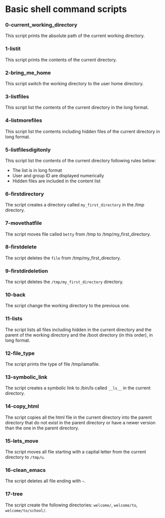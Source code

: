 # Basic shell command scripts
### 0-current_working_directory
This script prints the absolute path of the current working directory.
### 1-listit
This script prints the contents of the current directory.
### 2-bring_me_home
This script switch the working directory to the user home directory.
### 3-listfiles
This script list the contents of the current directory in the long format.
### 4-listmorefiles
This script list the contents including hidden files of the current directory in long format.
### 5-listfilesdigitonly
This script list the contents of the current directory following rules below:
- The list is in long format
- User and group ID are displayed numerically
- Hidden files are included in the content list
### 6-firstdirectory
The script creates a directory called `my_first_directory` in the /tmp directory.
### 7-movethatfile
The script moves file called `betty` from /tmp to /tmp/my_first_directory.
### 8-firstdelete
The script deletes the `file` from /tmp/my_first_directory.
### 9-firstdirdeletion
The script deletes the `/tmp/my_first_directory` directory.
### 10-back
The script change the working directory to the previous one.
### 11-lists
The script lists all files including hidden in the current directory and the parent of the working directory and the /boot directory (in this order), in long format.
### 12-file_type
The script prints the type of file /tmp/iamafile.
### 13-symbolic_link
The script creates a symbolic link to /bin/ls called `__ls__` in the current directory.
### 14-copy_html
The script copies all the html file in the current directory into the parent directory that do not exist in the parent directory or have a newer version than the one in the parent directory.
### 15-lets_move
The script moves all file starting with a capital letter from the current directory to `/tmp/u`.
### 16-clean_emacs
The script deletes all file ending with `~`.
### 17-tree
The script create the following directories: `welcome/`, `welcome/to`, `welcome/to/school/`.
